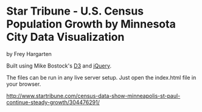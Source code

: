 Star Tribune -  U.S. Census Population Growth by Minnesota City Data Visualization
================

by Frey Hargarten

Built using Mike Bostock's [D3](https://github.com/mbostock/d3) and [jQuery](https://github.com/jquery/jquery).

The files can be run in any live server setup. Just open the index.html file in your browser.

http://www.startribune.com/census-data-show-minneapolis-st-paul-continue-steady-growth/304476291/